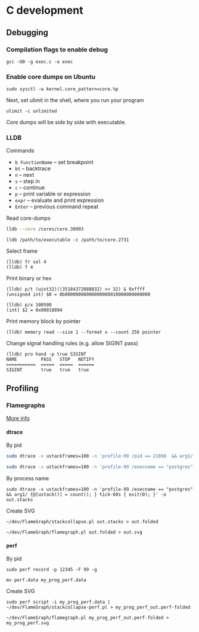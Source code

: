 # C development

## Debugging

### Compilation flags to enable debug

```shell
gcc -O0 -g exec.c -o exec
```

### Enable core dumps on Ubuntu
```shell
sudo sysctl -w kernel.core_pattern=core.%p
```

Next, set ulimit in the shell, where you run your program
```shell
ulimit -c unlimited
```
Core dumps will be side by side with executable.

### LLDB

Commands

* `b FunctionName` – set breakpoint
* `bt` – backtrace
* `n` – next
* `s` – step in
* `c` – continue
* `p` – print variable or expression
* `expr` – evaluate and print expression
* `Enter` – previous command repeat

Read core-dumps

```bash
lldb --core /cores/core.30993
```
```shell
lldb /path/to/executable -c /path/to/core.2731
```

Select frame

```
(lldb) fr sel 4
(lldb) f 4
```

Print binary or hex

```
(lldb) p/t (uint32)((35184372088832) >> 32) & 0xffff
(unsigned int) $0 = 0b00000000000000000010000000000000
```

```
(lldb) p/x 100500
(int) $2 = 0x00018894
```

Print memory block by pointer

```
(lldb) memory read --size 1 --format x --count 256 pointer
```

Change signal handling rules (e.g. allow SIGINT pass)

```
(lldb) pro hand -p true SIGINT
NAME         PASS   STOP   NOTIFY
===========  =====  =====  ======
SIGINT       true   true   true 
```

## Profiling

### Flamegraphs

[More info](http://www.brendangregg.com/FlameGraphs/cpuflamegraphs.html#DTrace)

#### dtrace
By pid
```bash
sudo dtrace -x ustackframes=100 -n 'profile-99 /pid == 21898  && arg1/ {@[ustack()] = count(); } tick-60s { exit(0); }' -o out.stacks
```

```bash
sudo dtrace -x ustackframes=100 -n 'profile-99 /execname == "postgres" && arg1/ {@[ustack()] = count(); } tick-60s { exit(0); }' -p 21800  -o out.stacks
```

By process name
```
sudo dtrace -x ustackframes=100 -n 'profile-99 /execname == "postgres" && arg1/ {@[ustack()] = count(); } tick-60s { exit(0); }' -o out.stacks
```

Create SVG
```shell
~/dev/FlameGraph/stackcollapse.pl out.stacks > out.folded
```
```shell
~/dev/FlameGraph/flamegraph.pl out.folded > out.svg
```

#### perf
By pid
```shell
sudo perf record -p 12345 -F 99 -g
```

```shell
mv perf.data my_prog_perf.data
```

Create SVG
```shell
sudo perf script -i my_prog_perf.data | ~/dev/FlameGraph/stackcollapse-perf.pl > my_prog_perf_out.perf-folded
```
```shell
~/dev/FlameGraph/flamegraph.pl my_prog_perf_out.perf-folded > my_prog_perf.svg
```
